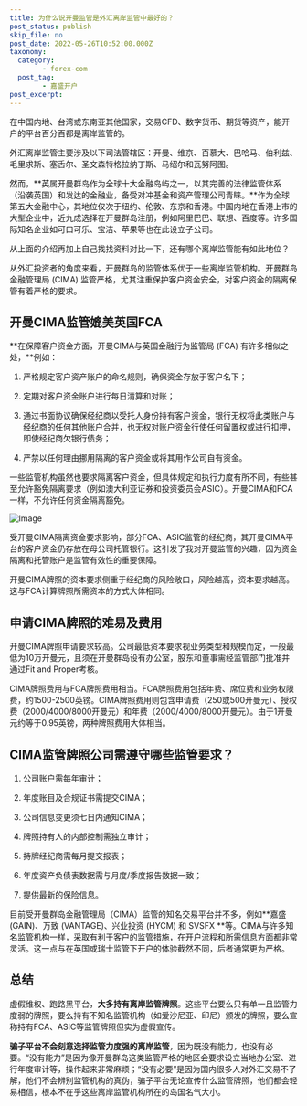 ```yaml
---
title: 为什么说开曼监管是外汇离岸监管中最好的？
post_status: publish
skip_file: no
post_date: 2022-05-26T10:52:00.000Z
taxonomy:
  category:
        - forex-com
  post_tag:
        - 嘉盛开户
post_excerpt: 
---
```

在中国内地、台湾或东南亚其他国家，交易CFD、数字货币、期货等资产，能开户的平台百分百都是离岸监管的。

外汇离岸监管主要涉及以下司法管辖区：开曼、维京、百慕大、巴哈马、伯利兹、毛里求斯、塞舌尔、圣文森特格拉纳丁斯、马绍尔和瓦努阿图。

然而，**英属开曼群岛作为全球十大金融岛屿之一，以其完善的法律监管体系（沿袭英国）和发达的金融业，备受对冲基金和资产管理公司青睐。**作为全球第五大金融中心，其地位仅次于纽约、伦敦、东京和香港。中国内地在香港上市的大型企业中，近九成选择在开曼群岛注册，例如阿里巴巴、联想、百度等。许多国际知名企业如可口可乐、宝洁、苹果等也在此设立子公司。

从上面的介绍再加上自己找找资料对比一下，还有哪个离岸监管能有如此地位？

从外汇投资者的角度来看，开曼群岛的监管体系优于一些离岸监管机构。开曼群岛金融管理局 (CIMA) 监管严格，尤其注重保护客户资金安全，对客户资金的隔离保管有着严格的要求。

## 开曼CIMA监管媲美英国FCA

**在保障客户资金方面，开曼CIMA与英国金融行为监管局 (FCA) 有许多相似之处，**例如：

1. 严格规定客户资产账户的命名规则，确保资金存放于客户名下；

1. 定期对客户资金账户进行每日清算和对账；

1. 通过书面协议确保经纪商以受托人身份持有客户资金，银行无权将此类账户与经纪商的任何其他账户合并，也无权对账户资金行使任何留置权或进行扣押，即使经纪商欠银行债务；

1. 严禁以任何理由挪用隔离的客户资金或将其用作公司自有资金。

一些监管机构虽然也要求隔离客户资金，但具体规定和执行力度有所不同，有些甚至允许豁免隔离要求（例如澳大利亚证券和投资委员会ASIC）。开曼CIMA和FCA一样，不允许任何资金隔离豁免。

![Image](https://prod-files-secure.s3.us-west-2.amazonaws.com/39ed1227-6d7d-4570-be36-9ccd4a2c4241/bd849744-3fcb-4a37-8312-357962c8f065/image.png?X-Amz-Algorithm=AWS4-HMAC-SHA256&X-Amz-Content-Sha256=UNSIGNED-PAYLOAD&X-Amz-Credential=ASIAZI2LB4665HFAZFHN%2F20250805%2Fus-west-2%2Fs3%2Faws4_request&X-Amz-Date=20250805T161352Z&X-Amz-Expires=3600&X-Amz-Security-Token=IQoJb3JpZ2luX2VjECgaCXVzLXdlc3QtMiJHMEUCIQDRRJoBbzvsEIjOhekOBM%2Bfav%2B2IXe6ALxpshdIjQDWlQIgV5B1jH3tW5f7o1Uo1LQr9DI2Ll4ieSmvyBbmxsS46dcq%2FwMIYRAAGgw2Mzc0MjMxODM4MDUiDBY4X9PviY%2FwiPqMfSrcA2hFiFtgvDNfeL396y1jLxU3igXnY5Ao%2FMPotmkC2dZcswNEImg7LRCm5x60sL9HLx%2BIFu6juvnWMrYRNVgmxZjONIdPIBtZsc1a3bUATnSgQneEErv%2BDQiB%2BYrHkKHsECDaQqgacc5Q6OL4z0y%2BqCOV6WvcxmfUtp1%2Bu1FN7fG51ivWSp35E%2F8M8y6m2hmGV%2B2sCMF3aD7ba7m9gX%2BgUfNktOJTuVjEQSDcM4bJMl%2FvbeNnVPH%2FedCw0mAaXoE1Z%2BoZa6hE8F0C1d4VnjS1jEMFcckCfA0zOMunc%2BgdmGfaXq2Uu0yO6wZPwtiRMg%2Bg97xZfSvZqbKUjw1b0crolxLivru76%2BL5m4f4%2FHBpsV0BlwPOOcS2xX5d5tI6uiVE%2FOvo9m1Jr%2BEIqkX%2FlRJkdBf6FxgR%2Ff%2BwWI%2ByziBtCjy16vY5oW83SwNUlAhlAN2OBvcPGnrkXBd1JFdMMhovI52Ge%2FH3TzqXFSqBUZn9zyP%2Be9nL2Zvf%2FSVyWlDqD6vxVkFB%2B7BkGjBfIK6PgKtr%2BFjlzTo6BtXwfk%2BQ5u1xenoyFgQv%2B9P7cANCWv%2Bh6Hy8p9iZXHdpfVZFCXbw6ziJKN0yvC2duAsDp%2B6DAtGxy7kArJmBAneIzUOXMrGmMOXJyMQGOqUBcCspl3nm6dpqBLZa2%2BRHJmzEB54iRCou1zQWuXtoZaGFY8oOJdCVOzywVI8qO4Rs%2BGGA3wWzYAX%2FYWzty5%2FTWpQ7JzrQwMjcR9TeeOPkDtIgnKuv%2BexLo4OJrcP24B67ukVWAJxqcXmyBJH%2Fbb7Vdn8vL0H4C2zu%2BiAKlsSmvl4lBeteuB7VBp6qPpppFsF%2FYkZ08Qaip7VKwEUuW74sq7vW7xjj&X-Amz-Signature=a1bd0c70100865a65f4166e3b29b2ca7bfbf9d6b6a04e1587fbe1938b7497f88&X-Amz-SignedHeaders=host&x-amz-checksum-mode=ENABLED&x-id=GetObject)

受开曼CIMA隔离资金要求影响，部分FCA、ASIC监管的经纪商，其开曼CIMA平台的客户资金仍存放在母公司托管银行。这引发了我对开曼监管的兴趣，因为资金隔离和托管账户是监管有效性的重要保障。

开曼CIMA牌照的资本要求侧重于经纪商的风险敞口，风险越高，资本要求越高。这与FCA计算牌照所需资本的方式大体相同。

## **申请CIMA牌照的难易及费用**

开曼CIMA牌照申请要求较高。公司最低资本要求视业务类型和规模而定，一般最低为10万开曼元，且须在开曼群岛设有办公室，股东和董事需经监管部门批准并通过Fit and Proper考核。

CIMA牌照费用与FCA牌照费用相当。FCA牌照费用包括年费、席位费和业务权限费，约1500-2500英镑。CIMA牌照费用则包含申请费（250或500开曼元）、授权费（2000/4000/8000开曼元）和年费（2000/4000/8000开曼元）。由于1开曼元约等于0.95英镑，两种牌照费用大体相当。

## CIMA监管牌照公司需遵守哪些监管要求？

1. 公司账户需每年审计；

1. 年度账目及合规证书需提交CIMA；

1. 公司信息变更须七日内通知CIMA；

1. 牌照持有人的内部控制需独立审计；

1. 持牌经纪商需每月提交报表；

1. 年度资产负债表数据需与月度/季度报告数据一致；

1. 提供最新的保险信息。

目前受开曼群岛金融管理局（CIMA）监管的知名交易平台并不多，例如**嘉盛 (GAIN)、万致 (VANTAGE)、兴业投资 (HYCM) 和 SVSFX **等。CIMA与许多知名监管机构一样，采取有利于客户的监管措施，在开户流程和所需信息方面都非常灵活。这一点与在英国或瑞士监管下开户的体验截然不同，后者通常更为严格。

## 总结

虚假维权、跑路黑平台，**大多持有离岸监管牌照**。这些平台要么只有单一且监管力度弱的牌照，要么持有不知名监管机构（如爱沙尼亚、印尼）颁发的牌照，要么宣称持有FCA、ASIC等监管牌照但实为虚假宣传。

**骗子平台不会刻意选择监管力度强的离岸监管**，因为既没有能力，也没有必要。“没有能力”是因为像开曼群岛这类监管严格的地区会要求设立当地办公室、进行年度审计等，操作起来非常麻烦；“没有必要”是因为国内很多人对外汇交易不了解，他们不会辨别监管机构的真伪，骗子平台无论宣传什么监管牌照，他们都会轻易相信，根本不在乎这些离岸监管机构所在的岛国名气大小。